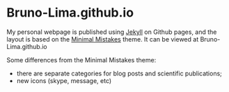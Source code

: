 # Bruno-Lima.github.io
My personal webpage is published using [Jekyll](http://jekyllrb.com/) on Github pages, and the layout is based on the [Minimal Mistakes](http://mademistakes.com/) theme.
It can be viewed at Bruno-Lima.github.io

Some differences from the Minimal Mistakes theme:

* there are separate categories for blog posts and scientific publications;
* new icons (skype, message, etc)
